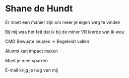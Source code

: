 # Shane de Hundt

Er moet een manier zijn om meer je eigen weg te vinden 

Bij mij was het feit dat ik bij de minor VR leerde wat ik wou

CMD Bewuste keuzes -&gt; Begeleidt vallen

Alunmi kan impact maken 

Moet je mee sparren 

E-mail krijg je nog van mij



